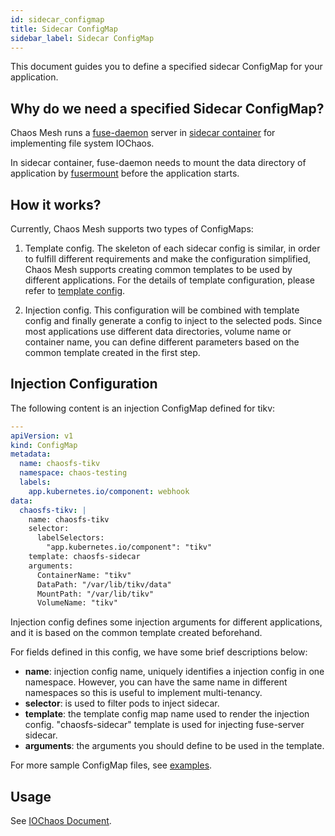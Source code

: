 ```yaml
---
id: sidecar_configmap
title: Sidecar ConfigMap 
sidebar_label: Sidecar ConfigMap 
---
```


This document guides you to define a specified sidecar ConfigMap for your application.

## Why do we need a specified Sidecar ConfigMap?

Chaos Mesh runs a [fuse-daemon](https://www.kernel.org/doc/Documentation/filesystems/fuse.txt) server in [sidecar container](https://www.magalix.com/blog/the-sidecar-pattern) for implementing file system IOChaos.

In sidecar container, fuse-daemon needs to mount the data directory of application by [fusermount](http://manpages.ubuntu.com/manpages/bionic/en/man1/fusermount.1.html) before the application starts.

## How it works?

Currently, Chaos Mesh supports two types of ConfigMaps:

1. Template config. The skeleton of each sidecar config is similar, in order to fulfill different requirements and make the configuration simplified,
Chaos Mesh supports creating common templates to be used by different applications. For the details of template configuration, please refer to [template config](sidecar_template.md).

2. Injection config. This configuration will be combined with template config and finally generate a config to inject to the selected pods. 
Since most applications use different data directories, volume name or container name, you can define different parameters based on the common template created in the first step.

## Injection Configuration

The following content is an injection ConfigMap defined for tikv:

```yaml
---
apiVersion: v1
kind: ConfigMap
metadata:
  name: chaosfs-tikv
  namespace: chaos-testing
  labels:
    app.kubernetes.io/component: webhook
data:
  chaosfs-tikv: |
    name: chaosfs-tikv
    selector:
      labelSelectors:
        "app.kubernetes.io/component": "tikv"
    template: chaosfs-sidecar
    arguments:
      ContainerName: "tikv"
      DataPath: "/var/lib/tikv/data"
      MountPath: "/var/lib/tikv"
      VolumeName: "tikv"
```

Injection config defines some injection arguments for different applications, and it is based on the common template created beforehand.

For fields defined in this config, we have some brief descriptions below:

* **name**: injection config name, uniquely identifies a injection config in one namespace. 
  However, you can have the same name in different namespaces so this is useful to implement multi-tenancy.
* **selector**: is used to filter pods to inject sidecar.
* **template**: the template config map name used to render the injection config. "chaosfs-sidecar" template is used for injecting fuse-server sidecar.
* **arguments**: the arguments you should define to be used in the template.

For more sample ConfigMap files, see [examples](https://github.com/pingcap/chaos-mesh/tree/master/examples/chaosfs-configmap).


## Usage

See [IOChaos Document](io_chaos.md).


